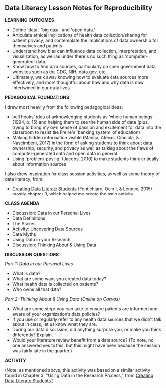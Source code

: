 ## Data Literacy Lesson Notes for Reproducibility

**LEARNING OUTCOMES**
- Define 'data,' 'big data,' and 'open data.'
- Articulate ethical implications of health data collection/sharing for patient privacy, and contemplate the implications of data ownership for themselves and patients.
- Understand how bias can influence data collection, interpretation, and visualization, as well as under there's no such thing as 'computer-generated' data.
- Know how to find data sources, particularly on open government data websites such as the CDC, NIH, data.gov, etc.
- Ultimately, walk away knowing how to evaluate data sources more effectively, and more thoughtful about how and why data is now intertwined in our daily lives. 
     
**PEDAGOGICAL FOUNDATIONS**

I drew most heavily from the following pedagogical ideas:
- bell hooks' idea of acknowledging students as 'whole human beings' (1994, p. 15) and helping them to see the human side of data (plus, trying to bring my own sense of passion and excitement for data into the classroom to resist the Freire's 'banking system' of education)
- Making hidden information visible (Manca, Atenas, Ciociola, & Nascimbeni, 2017) in the form of asking students to think about data ownership, security, and privacy as well as talking about the flaws of computer-generated data and open data in general
- Using 'problem-posing' (Jacobs, 2010) to make students think critically about information sources

I also drew inspiration for class session activities, as well as some theory of data literacy, from:
- [Creating Data Literate Students](http://datalit.sites.uofmhosting.net/books/book/#toc) (Fontichiaro, Oehrli, & Lennex, 2015) - mostly chapter 3, which helped me create the main activity

**CLASS AGENDA**
- Discussion: Data in our Personal Lives
- Data Definitions
- The Stakes
- Activity: Uncovering Data Sources
- Data Myths
- Using Data in your Research
- Discussion: Thinking About & Using Data

**DISCUSSION QUESTIONS**

*Part 1: Data in our Personal Lives*
- What is data?
- What are some ways you created data today?
- What health data is collected on patients?
- Who owns all that data?

*Part 2: Thinking About & Using Data (Online on Canvas)*

- What are some steps you can take to ensure patients are informed and aware of your organization’s data policies?
- If you use or regularly refer to any health data sources that we didn’t talk about in class, let us know what they are.
- During our data discussion, did anything surprise you, or make you think differently? Explain.
- Would your literature review benefit from a data source? (To note, no one answered yes to this, but this might have been because the session was fairly late in the quarter.)

**ACTIVITY**

(Note: as mentioned above, this activity was based on a similar activity found in Chapter 3, "Using Data in the Research Process," from [Creating Data Literate Students](http://datalit.sites.uofmhosting.net/books/book/#toc).)








